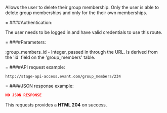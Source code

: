 <!-- --- title: DELETE /group_members/:group_member_id -->

Allows the user to delete their group membership. Only the user is able to delete group memberships and only for the their own memberships. 

=
####Authentication:

The user needs to be logged in and have valid credentials to use this route.

=
####Parameters:

:group_members_id - Integer, passed in through the URL. Is derived from the 'id' field on the 'group_members' table.

=
####API request example:

```
http://stage-api-access.evant.com/group_members/234
```

=
####JSON response example:

```json
NO JSON RESPONSE
```

This requests provides a <strong>HTML 204</strong> on success.